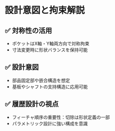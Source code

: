 # 設計意図と拘束解説

## ✅ 対称性の活用
- ポケットはX軸・Y軸両方向で対称拘束
- 寸法変更時に形状バランスを保持可能

## ✅ 設計意図
- 部品固定部や嵌合構造を想定
- 基板やシャフトの支持構造に応用可能

## ✅ 履歴設計の視点
- フィーチャ順序の重要性：切除は形状定義の一部
- パラメトリック設計に強い構成を意識
